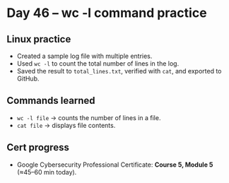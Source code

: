 # Day 46 – wc -l command practice

## Linux practice
- Created a sample log file with multiple entries.
- Used `wc -l` to count the total number of lines in the log.
- Saved the result to `total_lines.txt`, verified with `cat`, and exported to GitHub.

## Commands learned
- `wc -l file` → counts the number of lines in a file.
- `cat file` → displays file contents.

## Cert progress
- Google Cybersecurity Professional Certificate: **Course 5, Module 5** (≈45–60 min today).
